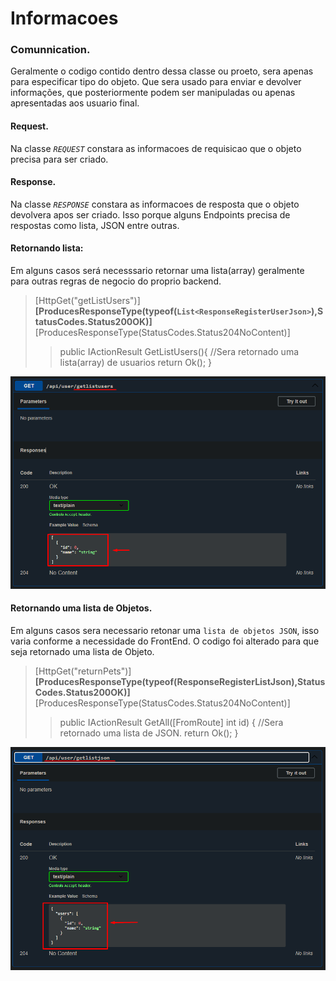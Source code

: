 # Informacoes

### Comunnication.
Geralmente o codigo contido dentro dessa classe ou proeto, sera apenas para especificar tipo do objeto.
Que sera usado para enviar e devolver informações, que posteriormente podem ser manipuladas ou apenas apresentadas aos usuario final.

#### Request.
Na classe *`REQUEST`* constara as informacoes de requisicao que o objeto precisa para ser criado.

#### Response.
Na classe *`RESPONSE`* constara as informacoes de resposta que o objeto devolvera apos ser criado.
Isso porque alguns Endpoints precisa de respostas como lista, JSON entre outras.



#### Retornando lista: 
Em alguns casos será necesssario retornar uma lista(array) geralmente para outras regras de negocio do proprio backend.
 
> [HttpGet("getListUsers")] 
>    **[ProducesResponseType(typeof(``List<ResponseRegisterUserJson>``),StatusCodes.Status200OK)]**
>   [ProducesResponseType(StatusCodes.Status204NoContent)]
>>   public IActionResult GetListUsers(){
>>   //Sera retornado uma lista(array) de usuarios
>>       return Ok();
>>   }
>   
<img src='../Imgs/img01.png'>

#### Retornando uma lista de Objetos.
Em alguns casos sera necessario retonar uma ``lista de objetos JSON``, isso varia conforme a necessidade do FrontEnd.
O codigo foi alterado para que seja retornado uma lista de Objeto.

>
> [HttpGet("returnPets")] 
>    **[ProducesResponseType(typeof(ResponseRegisterListJson),StatusCodes.Status200OK)]**
>    [ProducesResponseType(StatusCodes.Status204NoContent)]
>>    public IActionResult GetAll([FromRoute] int id)
>>    {
>>       //Sera retornado uma lista de JSON.
>>        return Ok();
>>    }
>
<img src='../Imgs/Img02.png'>
